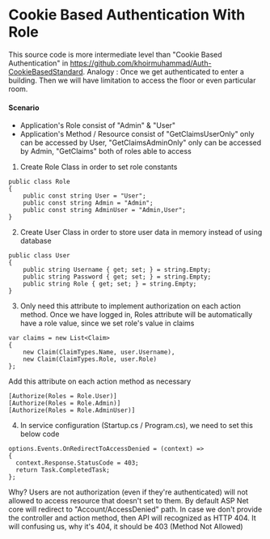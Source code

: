 # Cookie Based Authentication With Role
This source code is more intermediate level than "Cookie Based Authentication" in https://github.com/khoirmuhammad/Auth-CookieBasedStandard. Analogy : Once we get authenticated to enter a building. Then we will have limitation to access the floor or even particular room.

#### Scenario
- Application's Role consist of "Admin" & "User"
- Application's Method / Resource consist of "GetClaimsUserOnly" only can be accessed by User, "GetClaimsAdminOnly" only can be accessed by Admin, "GetClaims" both of roles able to access

1. Create Role Class in order to set role constants

```
public class Role
{
    public const string User = "User";
    public const string Admin = "Admin";
    public const string AdminUser = "Admin,User";
}
```
2. Create User Class in order to store user data in memory instead of using database

```
public class User
{
    public string Username { get; set; } = string.Empty;
    public string Password { get; set; } = string.Empty;
    public string Role { get; set; } = string.Empty;
}
```

3. Only need this attribute to implement authorization on each action method. Once we have logged in, Roles attribute will be automatically have a role value, since we set role's value in claims

```
var claims = new List<Claim>
{
    new Claim(ClaimTypes.Name, user.Username),
    new Claim(ClaimTypes.Role, user.Role)
};
```
Add this attribute on each action method as necessary
```
[Authorize(Roles = Role.User)]
[Authorize(Roles = Role.Admin)]
[Authorize(Roles = Role.AdminUser)]
```

4. In service configuration (Startup.cs / Program.cs), we need to set this below code
```
options.Events.OnRedirectToAccessDenied = (context) =>
{
  context.Response.StatusCode = 403;
  return Task.CompletedTask;
};
```

Why? Users are not authorization (even if they're authenticated) will not allowed to access resource that doesn't set to them. By default ASP Net core will redirect to "Account/AccessDenied" path. In case we don't provide the controller and action method, then API will recognized as HTTP 404. It will confusing us, why it's 404, it should be 403 (Method Not Allowed)
